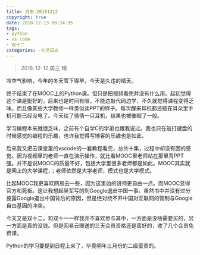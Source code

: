 ```yaml
---
title: 日志-20181212
copyright: true
date: 2018-12-13 00:24:35
tags: 
- python
- vs code
- 双十二
categories: -生活日志
---
```


> 2018-12-12           周三          晴

<!--more-->

冷空气影响，今年的冬天雪下得早，今天是久违的晴天。

终于结束了在MOOC上的Python课。但只是把视频看完并没有什么用。起初觉得这个课是挺好的，后来也是时间有限，不能边敲代码边学，不久就觉得课程变得乏味。而且像某些大学教师一样类似读PPT的样子。每次醒来耳机都还插在耳朵里手机可能已经没电了。今天给了倩倩一只耳机，结果也被催眠了一般。

学习编程本来就很乏味，之前有个自学C的学弟也跟我说过。我也只在敲打键盘的时候感觉的编程的乐趣，也许我觉得写博客的乐趣也是如此。

后来我又把云课堂里的vscode的一套教程看完，总共十集，过程中却没有困的感觉。因为视频里的老师一直在演示操作，就比看MOOC里老师站在那里背PPT强。并不是说MOOC的质量不好，包括大学里很多老师都是如此。MOOC其实就是网上的大学课程，；老师依然是大学老师，模式也是大学模式。

比起MOOC我更喜欢网易云一些，因为这里边的讲师更自由一点。而MOOC显得官方和死板。这让我想起吴军写的到Google退出中国一事。虽然书中并没有过分披露Google退出中国背后的原因，但是绝对绕不开中国对互联网的管制与Google自由基因的冲突。

今天又是双十二，和双十一一样我并不喜欢参与其中，一方面是没啥需要买的，另一方面是真的没钱。但是网易云赠送的三天会员资格还是蛮好的，收了几个会员免费课。

Python的学习要提到日程上来了，毕竟明年三月份的二级蛮贵的。